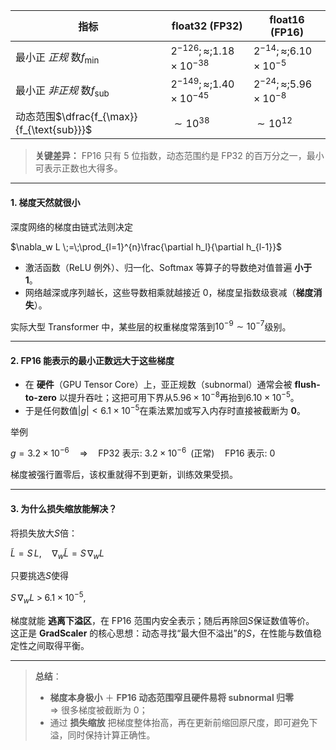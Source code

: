 | 指标 | **float32 (FP32)** | **float16 (FP16)** |
| --- | --- | --- |
| 最小正 _正规_ 数$f_{\min}$|$2^{-126};\approx;1.18\times10^{-38}$|$2^{-14};\approx;6.10\times10^{-5}$|
| 最小正 _非正规_ 数$f_{\text{sub}}$|$2^{-149};\approx;1.40\times10^{-45}$|$2^{-24};\approx;5.96\times10^{-8}$|
| 动态范围$\dfrac{f_{\max}}{f_{\text{sub}}}$|$\sim10^{38}$|$\sim10^{12}$|


> **关键差异：** FP16 只有 5 位指数，动态范围约是 FP32 的百万分之一，最小可表示正数也大得多。
>

---

#### 1. 梯度天然就很小
深度网络的梯度由链式法则决定

$\nabla_w L \;=\;\prod_{l=1}^{n}\frac{\partial h_l}{\partial h_{l-1}}$

+ 激活函数（ReLU 例外）、归一化、Softmax 等算子的导数绝对值普遍 **小于 1**。
+ 网络越深或序列越长，这些导数相乘就越接近 0，梯度呈指数级衰减（**梯度消失**）。

实际大型 Transformer 中，某些层的权重梯度常落到$10^{-9}\sim10^{-7}$级别。

---

#### 2. FP16 能表示的最小正数远大于这些梯度
+ 在 **硬件**（GPU Tensor Core）上，亚正规数（subnormal）通常会被 **flush-to-zero** 以提升吞吐；这把可用下界从$5.96\times10^{-8}$再抬到$6.10\times10^{-5}$。
+ 于是任何数值$|g| < 6.1\times10^{-5}$在乘法累加或写入内存时直接被截断为 **0**。

举例

$g = 3.2\times10^{-6}\quad\Longrightarrow\quad
\text{FP32 表示: }3.2\times10^{-6}\;\;\bigl(\text{正常}\bigr)\quad
\text{FP16 表示: }0$

梯度被强行置零后，该权重就得不到更新，训练效果受损。

---

#### 3. 为什么损失缩放能解决？
将损失放大$S$倍：

$\tilde{L} = S\,L,\quad \nabla_w \tilde{L}=S\,\nabla_w L$

只要挑选$S$使得

$S \,\nabla_w L \;>\; 6.1\times10^{-5},$

梯度就能 **逃离下溢区**，在 FP16 范围内安全表示；随后再除回$S$保证数值等价。  
这正是 **GradScaler** 的核心思想：动态寻找“最大但不溢出”的$S$，在性能与数值稳定性之间取得平衡。

---

> **总结**：
>
> + **梯度本身极小** ＋ **FP16 动态范围窄且硬件易将 subnormal 归零**  
⇒ 很多梯度被截断为 0；
> + 通过 **损失缩放** 把梯度整体抬高，再在更新前缩回原尺度，即可避免下溢，同时保持计算正确性。
>

